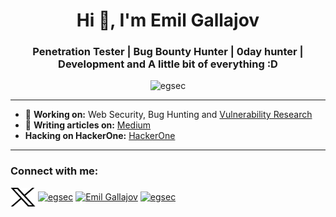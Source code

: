 <h1 align="center">Hi 👋, I'm Emil Gallajov</h1>
<h3 align="center">Penetration Tester | Bug Bounty Hunter | 0day hunter | Development and A little bit of everything :D</h3>

<p align="center"> 
  <img src="https://komarev.com/ghpvc/?username=egsec&label=Profile%20views&color=0e75b6&style=flat" alt="egsec" /> 
</p>

---

- 🔭 **Working on:** Web Security, Bug Hunting and [Vulnerability Research](https://github.com/EmilGallajov/zero-day)
- 📝 **Writing articles on:** [Medium](https://emilgallajov.medium.com)
- **Hacking on HackerOne:** [HackerOne](https://hackerone.com/egsec)

---

<h3 align="left">Connect with me:</h3>
<p align="left">
  <a href="https://x.com/0xegsec" target="blank"><img align="center" src="https://raw.githubusercontent.com/simple-icons/simple-icons/develop/icons/x.svg" alt="egsec" height="30" width="40" /></a>
  <a href="https://x.com/egsecc" target="blank"><img align="center" src="https://raw.githubusercontent.com/rahuldkjain/github-profile-readme-generator/master/src/images/icons/Social/twitter.svg" alt="egsec" height="30" width="40" /></a>
  <a href="https://linkedin.com/in/emil-gallajov" target="blank"><img align="center" src="https://raw.githubusercontent.com/rahuldkjain/github-profile-readme-generator/master/src/images/icons/Social/linked-in-alt.svg" alt="Emil Gallajov" height="30" width="40" /></a>
  <a href="https://www.youtube.com/@egsec0" target="blank"><img align="center" src="https://raw.githubusercontent.com/rahuldkjain/github-profile-readme-generator/master/src/images/icons/Social/youtube.svg" alt="egsec" height="30" width="40" /></a>
</p>
